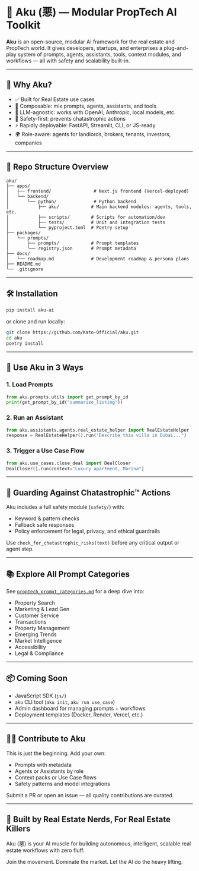 # 🧠 Aku (悪) — Modular PropTech AI Toolkit

**Aku** is an open-source, modular AI framework for the real estate and PropTech world. It gives developers, startups, and enterprises a plug-and-play system of prompts, agents, assistants, tools, context modules, and workflows — all with safety and scalability built-in.

---

## 🚀 Why Aku?

- ✅ Built for Real Estate use cases
- 🧩 Composable: mix prompts, agents, assistants, and tools
- 🧠 LLM-agnostic: works with OpenAI, Anthropic, local models, etc.
- 🔐 Safety-first: prevents chatastrophic actions
- ⚡ Rapidly deployable: FastAPI, Streamlit, CLI, or JS-ready
- 🌍 Role-aware: agents for landlords, brokers, tenants, investors, companies

---

## 🧱 Repo Structure Overview

```
aku/
├── apps/
│   ├── frontend/                # Next.js frontend (Vercel-deployed)
│   └── backend/
│       └── python/              # Python backend
│           ├── aku/            # Main backend modules: agents, tools, etc.
│           ├── scripts/        # Scripts for automation/dev
│           ├── tests/          # Unit and integration tests
│           └── pyproject.toml  # Poetry setup
├── packages/
│   └── prompts/
│       ├── prompts/            # Prompt templates
│       └── registry.json       # Prompt metadata
├── docs/
│   └── roadmap.md              # Development roadmap & persona plans
├── README.md
└── .gitignore
```

---

## 🛠 Installation

```bash
pip install aku-ai
```

or clone and run locally:

```bash
git clone https://github.com/Kato-Official/aku.git
cd aku
poetry install
```

---

## 🧠 Use Aku in 3 Ways

### 1. Load Prompts
```python
from aku.prompts.utils import get_prompt_by_id
print(get_prompt_by_id("summarize_listing"))
```

### 2. Run an Assistant
```python
from aku.assistants.agents.real_estate_helper import RealEstateHelper
response = RealEstateHelper().run("Describe this villa in Dubai...")
```

### 3. Trigger a Use Case Flow
```python
from aku.use_cases.close_deal import DealCloser
DealCloser().run(context="Luxury apartment, Marina")
```

---

## 🔐 Guarding Against Chatastrophic™ Actions

Aku includes a full safety module (`safety/`) with:
- Keyword & pattern checks
- Fallback safe responses
- Policy enforcement for legal, privacy, and ethical guardrails

Use `check_for_chatastrophic_risks(text)` before any critical output or agent step.

---

## 📚 Explore All Prompt Categories

See [`proptech_prompt_categories.md`](./python/aku/prompts/categories/proptech_prompt_categories.md) for a deep dive into:
- Property Search
- Marketing & Lead Gen
- Customer Service
- Transactions
- Property Management
- Emerging Trends
- Market Intelligence
- Accessibility
- Legal & Compliance

---

## 📦 Coming Soon

- JavaScript SDK (`js/`)
- `aku` CLI tool (`aku init`, `aku run use_case`)
- Admin dashboard for managing prompts + workflows
- Deployment templates (Docker, Render, Vercel, etc.)

---

## 🧑‍💻 Contribute to Aku

This is just the beginning. Add your own:
- Prompts with metadata
- Agents or Assistants by role
- Context packs or Use Case flows
- Safety patterns and model integrations

Submit a PR or open an issue — all quality contributions are curated.

---

## 🤝 Built by Real Estate Nerds, For Real Estate Killers

Aku (悪) is your AI muscle for building autonomous, intelligent, scalable real estate workflows with zero fluff.

Join the movement. Dominate the market. Let the AI do the heavy lifting.
